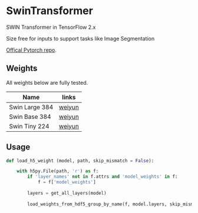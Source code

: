 # SwinTransformer

SWIN Transformer in TensorFlow 2.x

Size free for inputs to support tasks like Image Segmentation

[Offical Pytorch repo](https://github.com/microsoft/Swin-Transformer).

## Weights
All weights below are fully tested.

|Name|links|
|---|---|
|Swin Large 384|[weiyun](https://share.weiyun.com/JIRlKVKc)|
|Swin Base 384|[weiyun](https://share.weiyun.com/NXAosmtC)|
|Swin Tiny 224|[weiyun](https://share.weiyun.com/PQ5dXCoE)|

## Usage

```python
def load_h5_weight (model, path, skip_mismatch = False):

    with h5py.File(path, 'r') as f:
        if 'layer_names' not in f.attrs and 'model_weights' in f:
            f = f['model_weights']
        
        layers = get_all_layers(model)
        
        load_weights_from_hdf5_group_by_name(f, model.layers, skip_mismatch = skip_mismatch)



```
